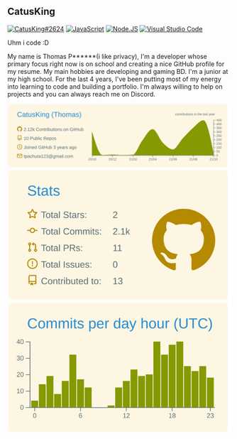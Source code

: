 ## CatusKing

[![CatusKing#2624](https://dcbadge.vercel.app/api/shield/473110112844644372?theme=clean&logoColor=f003fc)](https://discord.gg/Hja2gSnsAu)
[![JavaScript](https://img.shields.io/badge/JavaScript-F7DF1E?style=for-the-badge&logo=javascript&logoColor=white&labelColor=101010)](https://www.javascript.com/)
[![Node.JS](https://img.shields.io/badge/Node.JS-339933?style=for-the-badge&logo=node.js&logoColor=white&labelColor=101010)](https://nodejs.org/)
[![Visual Studio Code](https://img.shields.io/badge/Visual%20Studio%20Code-0078d7.svg?style=for-the-badge&logo=visual-studio-code&logoColor=white&labelColor=101010)](https://code.visualstudio.com/)

Uhm i code :D

My name is Thomas P\*\*\*\*\*\*(i like privacy), I'm a developer whose primary focus right now is on school and creating a nice GitHub profile for my resume. My main hobbies are developing and gaming BD. I'm a junior at my high school. For the last 4 years, I've been putting most of my energy into learning to code and building a portfolio. I'm always willing to help on projects and you can always reach me on Discord.

![](https://raw.githubusercontent.com/CatusKing/CatusKing/master/profile-summary-card-output/solarized/0-profile-details.svg)
![](https://raw.githubusercontent.com/CatusKing/CatusKing/master/profile-summary-card-output/solarized/3-stats.svg) ![](https://raw.githubusercontent.com/CatusKing/CatusKing/master/profile-summary-card-output/solarized/4-productive-time.svg)

